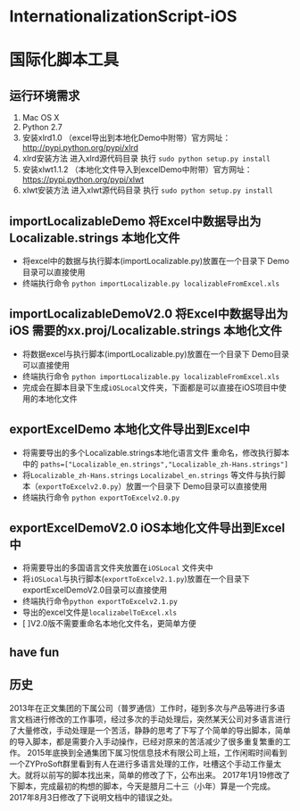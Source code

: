 # InternationalizationScript-iOS

# 国际化脚本工具

## 运行环境需求
1. Mac OS X 
2. Python 2.7
3. 安装xlrd1.0 （excel导出到本地化Demo中附带）官方网址：http://pypi.python.org/pypi/xlrd
4. xlrd安装方法 进入xlrd源代码目录 执行 `sudo python setup.py install`
5. 安装xlwt1.1.2 （本地化文件导入到excelDemo中附带）官方网址：https://pypi.python.org/pypi/xlwt
6. xlwt安装方法 进入xlwt源代码目录 执行 `sudo python setup.py install`

## importLocalizableDemo 将Excel中数据导出为Localizable.strings 本地化文件

- 将excel中的数据与执行脚本(importLocalizable.py)放置在一个目录下 Demo目录可以直接使用
- 终端执行命令 `python importLocalizable.py localizableFromExcel.xls`

## importLocalizableDemoV2.0 将Excel中数据导出为iOS 需要的xx.proj/Localizable.strings 本地化文件
- 将数据excel与执行脚本(importLocalizable.py)放置在一个目录下 Demo目录可以直接使用
- 终端执行命令 `python importLocalizable.py localizableFromExcel.xls`
- 完成会在脚本目录下生成`iOSLocal`文件夹，下面都是可以直接在iOS项目中使用的本地化文件

## exportExcelDemo 本地化文件导出到Excel中
- 将需要导出的多个Localizable.strings本地化语言文件 重命名，修改执行脚本中的 `paths=["Localizable_en.strings","Localizable_zh-Hans.strings"]`
- 将`Localizable_zh-Hans.strings` `Localizabel_en.strings` 等文件与执行脚本（`exportToExcelv2.0.py`）放置一个目录下 Demo目录可以直接使用
- 终端执行命令 `python exportToExcelv2.0.py`

## exportExcelDemoV2.0 iOS本地化文件导出到Excel中
- 将需要导出的多国语言文件夹放置在`iOSLocal` 文件夹中
- 将`iOSLocal`与执行脚本(`exportToExcelv2.1.py`)放置在一个目录下 exportExcelDemoV2.0目录可以直接使用
- 终端执行命令`python exportToExcelv2.1.py` 
- 导出的excel文件是`localizabelToExcel.xls`
- [ ]V2.0版不需要重命名本地化文件名，更简单方便
  
## have fun

## 历史
2013年在正文集团的下属公司（普罗通信）工作时，碰到多次与产品等进行多语言文档进行修改的工作事项，经过多次的手动处理后，突然某天公司对多语言进行了大量修改，手动处理是一个苦活，静静的思考了下写了个简单的导出脚本，简单的导入脚本，都是需要介入手动操作，已经对原来的苦活减少了很多重复繁重的工作。
2015年底换到全通集团下属习悦信息技术有限公司上班，工作闲暇时间看到一个ZYProSoft群里看到有人在进行多语言处理的工作，吐槽这个手动工作量太大。就将以前写的脚本找出来，简单的修改了下，公布出来。
2017年1月19修改了下脚本，完成最初的构想的脚本，今天是腊月二十三（小年）算是一个完成。
2017年8月3日修改了下说明文档中的错误之处。


